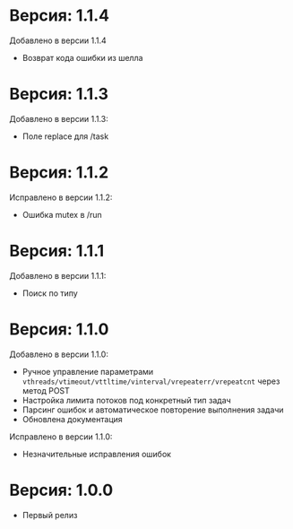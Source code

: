 Версия: 1.1.4
========

Добавлено в версии 1.1.4

- Возврат кода ошибки из шелла

Версия: 1.1.3
========

Добавлено в версии 1.1.3:

- Поле replace для /task

Версия: 1.1.2
========

Исправлено в версии 1.1.2:

- Ошибка mutex в /run

Версия: 1.1.1
========

Добавлено в версии 1.1.1:

- Поиск по типу

Версия: 1.1.0
========

Добавлено в версии 1.1.0:

- Ручное управление параметрами ```vthreads/vtimeout/vttltime/vinterval/vrepeaterr/vrepeatcnt``` через метод POST
- Настройка лимита потоков под конкретный тип задач
- Парсинг ошибок и автоматическое повторение выполнения задачи
- Обновлена документация

Исправлено в версии 1.1.0:

- Незначительные исправления ошибок

Версия: 1.0.0
========

- Первый релиз
